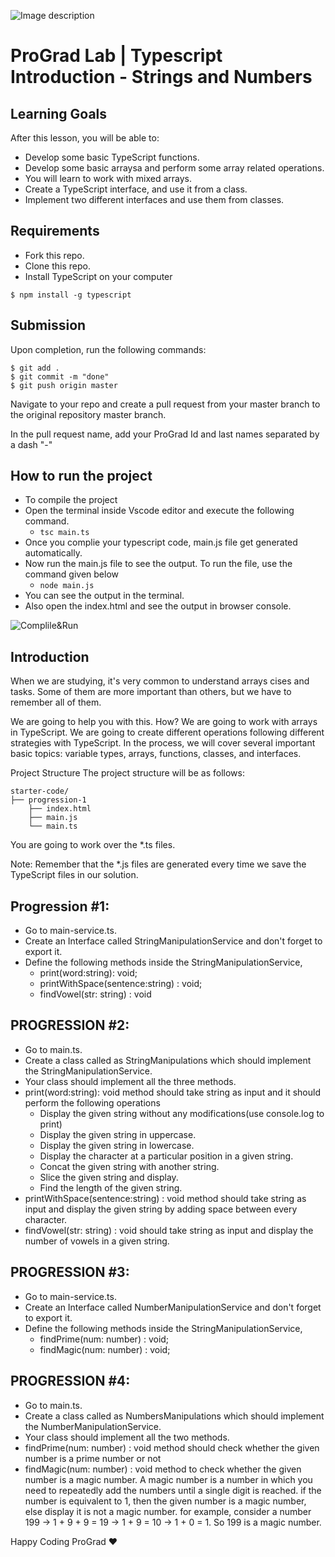 ![Image description](https://i1.faceprep.in/ProGrad/face-logo-resized.png)

# ProGrad Lab | Typescript Introduction - Strings and Numbers

## Learning Goals

After this lesson, you will be able to:

- Develop some basic TypeScript functions.
- Develop some basic arraysa and perform some array related operations.
- You will learn to work with mixed arrays.
- Create a TypeScript interface, and use it from a class.
- Implement two different interfaces and use them from classes.

## Requirements

- Fork this repo.
- Clone this repo.
- Install TypeScript on your computer

```$ npm install -g typescript```

## Submission
Upon completion, run the following commands:
```
$ git add .
$ git commit -m "done"
$ git push origin master
```
Navigate to your repo and create a pull request from your master branch to the original repository master branch.

In the pull request name, add your ProGrad Id and last names separated by a dash "-"

## How to run the project
- To compile the project
- Open the terminal inside Vscode editor and execute the following command.
    - ``` tsc main.ts ```
- Once you complie your typescript code, main.js file get generated automatically.
- Now run the main.js file to see the output. To run the file, use the command given below
    - ``` node main.js ```
- You can see the output in the terminal.
- Also open the index.html and see the output in browser console.

![Complile&Run](https://i1.faceprep.in/ProGrad/typescript-lab-image1.png)

## Introduction
When we are studying, it's very common to understand arrays cises and tasks. Some of them are more important than others, but we have to remember all of them.

We are going to help you with this. How? We are going to work with arrays in TypeScript. We are going to create different operations following different strategies with TypeScript. In the process, we will cover several important basic topics: variable types, arrays, functions, classes, and interfaces.

Project Structure
The project structure will be as follows:
```
starter-code/
├── progression-1
    ├── index.html
    ├── main.js
    └── main.ts

```
You are going to work over the *.ts files.

Note: Remember that the *.js files are generated every time we save the TypeScript files in our solution.

## Progression #1: 
- Go to main-service.ts.
- Create an Interface called StringManipulationService and don't forget to export it.
- Define the following methods inside the StringManipulationService,
    - print(word:string): void;
    - printWithSpace(sentence:string) : void;
    - findVowel(str: string) : void

## PROGRESSION #2: 
- Go to main.ts.
- Create a class called as StringManipulations which should implement the StringManipulationService.
- Your class should implement all the three methods.
- print(word:string): void method should take string as input and it should perform the following operations
    - Display the given string without any modifications(use console.log to print)
    - Display the given string in uppercase.
    - Display the given string in lowercase.
    - Display the character at a particular position in a given string.
    - Concat the given string with another string.
    - Slice the given string and display.
    - Find the length of the given string.
- printWithSpace(sentence:string) : void method should take string as input and display the given string by adding space between every character.
- findVowel(str: string) : void should take string as input and display the number of vowels in a given string.
    
## PROGRESSION #3: 
- Go to main-service.ts.
- Create an Interface called NumberManipulationService and don't forget to export it.
- Define the following methods inside the StringManipulationService,
    - findPrime(num: number) : void;
    - findMagic(num: number) : void;
    
## PROGRESSION #4:
- Go to main.ts.
- Create a class called as NumbersManipulations which should implement the NumberManipulationService.
- Your class should implement all the two methods.
- findPrime(num: number) : void method should check whether the given number is a prime number or not
- findMagic(num: number) : void method to check whether the given number is a magic number. A magic number is a number in which you need to repeatedly add the numbers until a single digit is reached. if the number is equivalent to 1, then the given number is a magic number, else display it is not a magic number.
for example, consider a number 199 -> 1 + 9 + 9 = 19 -> 1 + 9 = 10 -> 1 + 0 = 1. So 199 is a magic number.
    

Happy Coding ProGrad ❤️
